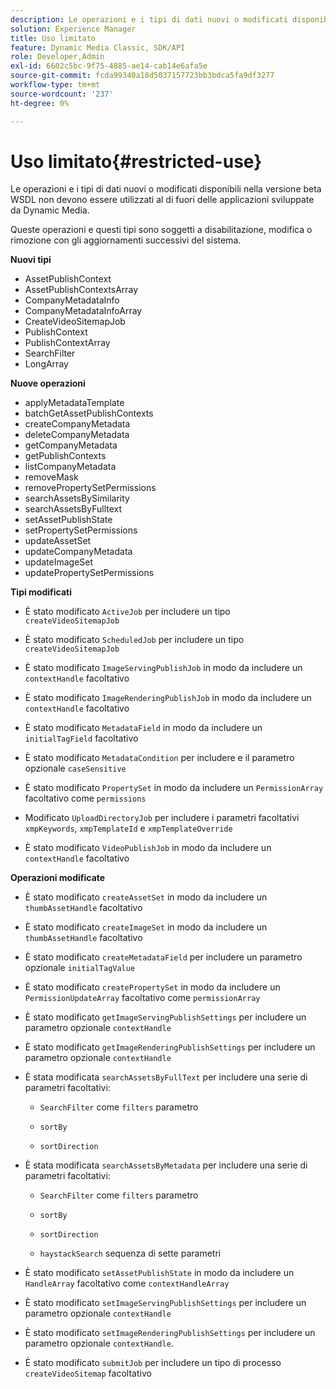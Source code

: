 ```yaml
---
description: Le operazioni e i tipi di dati nuovi o modificati disponibili nella versione beta WSDL non devono essere utilizzati al di fuori delle applicazioni sviluppate da Dynamic Media.
solution: Experience Manager
title: Uso limitato
feature: Dynamic Media Classic, SDK/API
role: Developer,Admin
exl-id: 6602c5bc-9f75-4885-ae14-cab14e6afa5e
source-git-commit: fcda99340a18d5037157723bb3bdca5fa9df3277
workflow-type: tm+mt
source-wordcount: '237'
ht-degree: 0%

---
```


# Uso limitato{#restricted-use}

Le operazioni e i tipi di dati nuovi o modificati disponibili nella versione beta WSDL non devono essere utilizzati al di fuori delle applicazioni sviluppate da Dynamic Media.

Queste operazioni e questi tipi sono soggetti a disabilitazione, modifica o rimozione con gli aggiornamenti successivi del sistema.

**Nuovi tipi**

* AssetPublishContext
* AssetPublishContextsArray
* CompanyMetadataInfo
* CompanyMetadataInfoArray
* CreateVideoSitemapJob
* PublishContext
* PublishContextArray
* SearchFilter
* LongArray

**Nuove operazioni**

* applyMetadataTemplate
* batchGetAssetPublishContexts
* createCompanyMetadata
* deleteCompanyMetadata
* getCompanyMetadata
* getPublishContexts
* listCompanyMetadata
* removeMask
* removePropertySetPermissions
* searchAssetsBySimilarity
* searchAssetsByFulltext
* setAssetPublishState
* setPropertySetPermissions
* updateAssetSet
* updateCompanyMetadata
* updateImageSet
* updatePropertySetPermissions

**Tipi modificati**

* È stato modificato `ActiveJob` per includere un tipo `createVideoSitemapJob`

* È stato modificato `ScheduledJob` per includere un tipo `createVideoSitemapJob`

* È stato modificato `ImageServingPublishJob` in modo da includere un `contextHandle` facoltativo

* È stato modificato `ImageRenderingPublishJob` in modo da includere un `contextHandle` facoltativo

* È stato modificato `MetadataField` in modo da includere un `initialTagField` facoltativo

* È stato modificato `MetadataCondition` per includere e il parametro opzionale `caseSensitive`

* È stato modificato `PropertySet` in modo da includere un `PermissionArray` facoltativo come `permissions`

* Modificato `UploadDirectoryJob` per includere i parametri facoltativi `xmpKeywords`, `xmpTemplateId` e `xmpTemplateOverride`

* È stato modificato `VideoPublishJob` in modo da includere un `contextHandle` facoltativo

**Operazioni modificate**

* È stato modificato `createAssetSet` in modo da includere un `thumbAssetHandle` facoltativo

* È stato modificato `createImageSet` in modo da includere un `thumbAssetHandle` facoltativo

* È stato modificato `createMetadataField` per includere un parametro opzionale `initialTagValue`

* È stato modificato `createPropertySet` in modo da includere un `PermissionUpdateArray` facoltativo come `permissionArray`

* È stato modificato `getImageServingPublishSettings` per includere un parametro opzionale `contextHandle`

* È stato modificato `getImageRenderingPublishSettings` per includere un parametro opzionale `contextHandle`

* È stata modificata `searchAssetsByFullText` per includere una serie di parametri facoltativi:

   * `SearchFilter` come  `filters` parametro

   * `sortBy`
   * `sortDirection`

* È stata modificata `searchAssetsByMetadata` per includere una serie di parametri facoltativi:

   * `SearchFilter` come  `filters` parametro

   * `sortBy`
   * `sortDirection`
   * `haystackSearch` sequenza di sette parametri

* È stato modificato `setAssetPublishState` in modo da includere un `HandleArray` facoltativo come `contextHandleArray`

* È stato modificato `setImageServingPublishSettings` per includere un parametro opzionale `contextHandle`

* È stato modificato `setImageRenderingPublishSettings` per includere un parametro opzionale `contextHandle`.

* È stato modificato `submitJob` per includere un tipo di processo `createVideoSitemap` facoltativo
